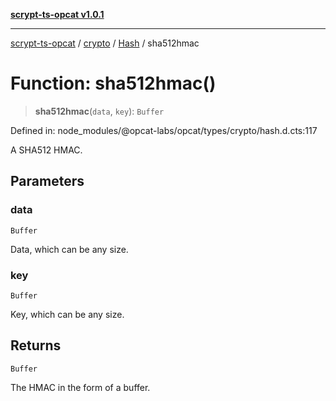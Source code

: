 [**scrypt-ts-opcat v1.0.1**](../../../../../README.md)

***

[scrypt-ts-opcat](../../../../../README.md) / [crypto](../../../README.md) / [Hash](../README.md) / sha512hmac

# Function: sha512hmac()

> **sha512hmac**(`data`, `key`): `Buffer`

Defined in: node\_modules/@opcat-labs/opcat/types/crypto/hash.d.cts:117

A SHA512 HMAC.

## Parameters

### data

`Buffer`

Data, which can be any size.

### key

`Buffer`

Key, which can be any size.

## Returns

`Buffer`

The HMAC in the form of a buffer.
